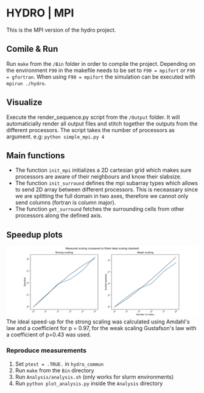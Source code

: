 # HYDRO | MPI #

This is the MPI version of the hydro project. 

## Comile & Run

Run ``make`` from the ``/Bin`` folder in order to compile the project. Depending on the environment ``F90`` in the makefile needs to be set to ``F90 = mpifort`` or ``F90 = gfortran``. When using ``F90 = mpifort`` the simulation can be executed with ``mpirun ./hydro``.

## Visualize 

Execute the render_sequence.py script from the ``/Output`` folder. It will automaticially render all output files and stitch together the outputs from the different processors. The script takes the number of processors as argument. e.g: ``python simple_mpi.py 4``

## Main functions

- The function ``init_mpi`` initializes a 2D cartesian grid which makes sure processors are aware of their neighbours and know their slabsize.
- The function ``init_surround`` defines the mpi subarray types which allows to send 2D array between different processors. This is neceassary since we are splitting the full domain in two axes, therefore we cannot only send columns (fortran is column major).
- The function ``get_surround`` fetches the surrounding cells from other processors along the defined axis. 

## Speedup plots
![Alt text](TP_hydro/Analysis/mpi_scaling.svg)
The ideal speed-up for the strong scaling was calculated using Amdahl's law and a coefficient for p = 0.97, for the weak scaling Gustafson's law with a coefficient of p=0.43 was used.


### Reproduce measurements

1. Set ``ptest = .TRUE.`` in ``hydro_commun``
2. Run ``make`` from the ``Bin`` directory
3. Run ``Analysis/analysis.sh`` (only works for slurm environments)
4. Run ``python plot_analysis.py`` inside the ``Analysis`` directory